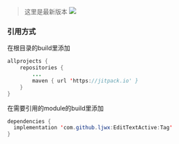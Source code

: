 > 这里是最新版本
[![](https://www.jitpack.io/v/ljwx/EditTextActive.svg)](https://www.jitpack.io/#ljwx/EditTextActive)
### 引用方式
在根目录的build里添加
```java
allprojects {
	repositories {
		...
		maven { url 'https://jitpack.io' }
	}
}
  ```
  在需要引用的module的build里添加
  ```java
 dependencies {
	implementation 'com.github.ljwx:EditTextActive:Tag'
}
  ```
